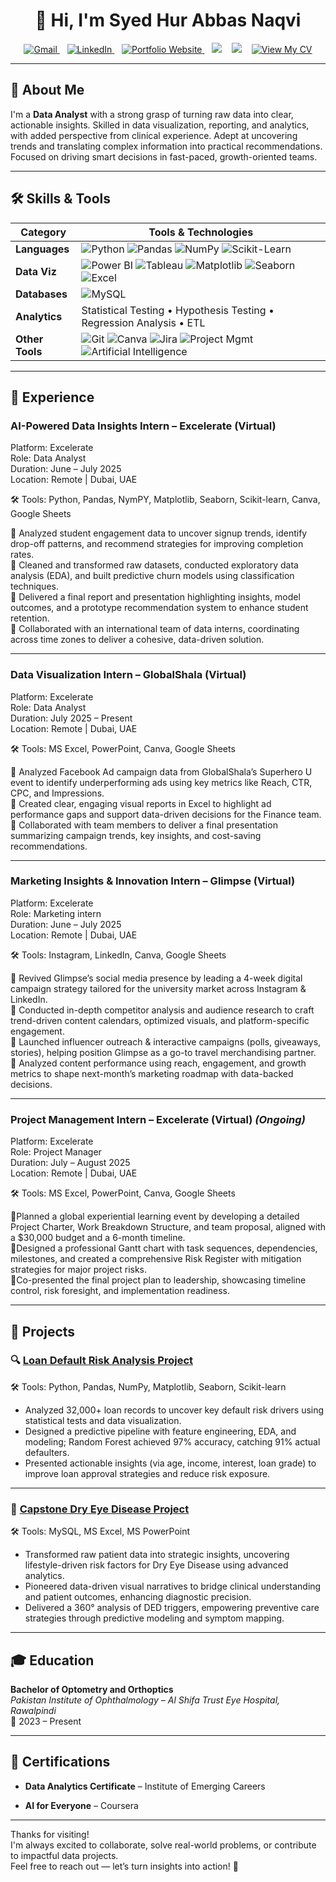 <h1 align="center">👋 Hi, I'm Syed Hur Abbas Naqvi</h1>

<p align="center">
  <a href="mailto:syedhur572@gmail.com">
    <img src="https://img.shields.io/badge/Gmail-D14836?style=flat&logo=gmail&logoColor=white" alt="Gmail"/>
  </a>
  &nbsp;&nbsp;
  <a href="https://www.linkedin.com/in/hurabbas05/">
    <img src="https://img.shields.io/badge/LinkedIn-0A66C2?style=flat&logo=linkedin&logoColor=white" alt="LinkedIn"/>
  </a>
  &nbsp;&nbsp;
  <a href="https://hurabbas05.github.io/">
    <img src="https://img.shields.io/badge/Portfolio-Website-blueviolet?style=flat&logo=google-chrome&logoColor=white" alt="Portfolio Website"/>
  </a>
  &nbsp;&nbsp;
  <img src="https://img.shields.io/badge/Phone-📞+92%20303%206098700-lightblue?style=flat"/>
  &nbsp;&nbsp;
  <img src="https://img.shields.io/badge/Location-Pakistan-008000?style=flat"/>
  &nbsp;&nbsp;
  <a href="https://www.canva.com/design/DAGpgXod300/ybgmv76leivSks65fon6iQ/view?utm_content=DAGpgXod300&utm_campaign=designshare&utm_medium=link2&utm_source=uniquelinks&utlId=h2b653d90c5" target="_blank">
    <img src="https://img.shields.io/badge/📄%20View%20My%20CV-1e90ff?style=flat-square" alt="View My CV"/>
  </a>
</p>

---

## 🧠 About Me

I'm a **Data Analyst** with a strong grasp of turning raw data into clear, actionable insights. Skilled in data visualization, reporting, and analytics, with added perspective from clinical experience. Adept at uncovering trends and translating complex information into practical recommendations. Focused on driving smart decisions in fast-paced, growth-oriented teams.

---

## 🛠 Skills & Tools

| Category             | Tools & Technologies |
|----------------------|----------------------|
| **Languages**        | ![Python](https://img.shields.io/badge/Python-3776AB?style=flat&logo=python&logoColor=white) ![Pandas](https://img.shields.io/badge/Pandas-150458?style=flat&logo=pandas&logoColor=white) ![NumPy](https://img.shields.io/badge/Numpy-013243?style=flat&logo=numpy&logoColor=white) ![Scikit-Learn](https://img.shields.io/badge/Scikit--Learn-F7931E?style=flat&logo=scikit-learn&logoColor=white) |
| **Data Viz**         | ![Power BI](https://img.shields.io/badge/PowerBI-F2C811?style=flat&logo=powerbi&logoColor=black) ![Tableau](https://img.shields.io/badge/Tableau-E97627?style=flat&logo=tableau&logoColor=white) ![Matplotlib](https://img.shields.io/badge/Matplotlib-blue?style=flat&logo=matplotlib&logoColor=black) ![Seaborn](https://img.shields.io/badge/Seaborn-2D3F73?style=flat) ![Excel](https://img.shields.io/badge/Excel-217346?style=flat&logo=microsoft-excel&logoColor=white) |
| **Databases**        | ![MySQL](https://img.shields.io/badge/MySQL-4479A1?style=flat&logo=mysql&logoColor=white) |
| **Analytics**        | Statistical Testing • Hypothesis Testing • Regression Analysis • ETL |
| **Other Tools**      | ![Git](https://img.shields.io/badge/Git-F05032?style=flat&logo=git&logoColor=white) ![Canva](https://img.shields.io/badge/Canva-00C4CC?style=flat&logo=canva&logoColor=white) ![Jira](https://img.shields.io/badge/Jira-0052CC?style=flat&logo=jira&logoColor=white) ![Project Mgmt](https://img.shields.io/badge/Project--Management-lightblue) ![Artificial Intelligence](https://img.shields.io/badge/Artificial--Intelligence-lightblue)|

---

## 💼 Experience

### **AI-Powered Data Insights Intern – Excelerate (Virtual)**
Platform: Excelerate                        
Role: Data Analyst                    
Duration: June – July 2025                                                                
Location: Remote | Dubai, UAE  

🛠 Tools: Python, Pandas, NymPY, Matplotlib, Seaborn, Scikit-learn, Canva, Google Sheets  

🔹 Analyzed student engagement data to uncover signup trends, identify drop-off patterns, and recommend strategies for improving completion rates.     
🔹 Cleaned and transformed raw datasets, conducted exploratory data analysis (EDA), and built predictive churn models using classification techniques.      
🔹 Delivered a final report and presentation highlighting insights, model outcomes, and a prototype recommendation system to enhance student retention.      
🔹 Collaborated with an international team of data interns, coordinating across time zones to deliver a cohesive, data-driven solution.  

---

### **Data Visualization Intern – GlobalShala (Virtual)**  
Platform: Excelerate                                 
Role: Data Analyst                                     
Duration: July 2025 – Present                                                
Location: Remote | Dubai, UAE                   

🛠 Tools: MS Excel, PowerPoint, Canva, Google Sheets  

🔹 Analyzed Facebook Ad campaign data from GlobalShala’s Superhero U event to identify underperforming ads using key metrics like Reach, CTR, CPC, and Impressions.    
🔹 Created clear, engaging visual reports in Excel to highlight ad performance gaps and support data-driven decisions for the Finance team.      
🔹 Collaborated with team members to deliver a final presentation summarizing campaign trends, key insights, and cost-saving recommendations.  

---
### **Marketing Insights & Innovation Intern – Glimpse (Virtual)**  
Platform: Excelerate                                                       
Role: Marketing intern                                                    
Duration: June – July 2025                                                               
Location: Remote | Dubai, UAE                        

🛠 Tools: Instagram, LinkedIn, Canva, Google Sheets  

🔹 Revived Glimpse’s social media presence by leading a 4-week digital campaign strategy tailored for the university market across Instagram & LinkedIn.    
🔹 Conducted in-depth competitor analysis and audience research to craft trend-driven content calendars, optimized visuals, and platform-specific engagement.    
🔹 Launched influencer outreach & interactive campaigns (polls, giveaways, stories), helping position Glimpse as a go-to travel merchandising partner.    
🔹 Analyzed content performance using reach, engagement, and growth metrics to shape next-month’s marketing roadmap with data-backed decisions.  

---
### **Project Management Intern – Excelerate (Virtual)** *(Ongoing)*  
Platform: Excelerate                                                               
Role: Project Manager                                                   
Duration: July – August 2025                                                                 
Location: Remote | Dubai, UAE                                                  

🛠 Tools: MS Excel, PowerPoint, Canva, Google Sheets  

🔹Planned a global experiential learning event by developing a detailed Project Charter, Work Breakdown Structure, and team proposal, aligned with a $30,000 budget and a 6-month timeline.    
🔹Designed a professional Gantt chart with task sequences, dependencies, milestones, and created a comprehensive Risk Register with mitigation strategies for major project risks.    
🔹Co-presented the final project plan to leadership, showcasing timeline control, risk foresight, and implementation readiness.

---

## 📁 Projects

### 🔍 [Loan Default Risk Analysis Project](https://github.com/hurabbas05/Loan-Default-Risk-Analysis)  

🛠 Tools: Python, Pandas, NumPy, Matplotlib, Seaborn, Scikit-learn  

- Analyzed 32,000+ loan records to uncover key default risk drivers using statistical tests and data visualization.
- Designed a predictive pipeline with feature engineering, EDA, and modeling; Random Forest achieved 97% accuracy, catching 91% actual defaulters.
- Presented actionable insights (via age, income, interest, loan grade) to improve loan approval strategies and reduce risk exposure.

---

### 🧬 [Capstone Dry Eye Disease Project](https://github.com/hurabbas05/Capstone-Dry-Eye-Disease-Project)  

🛠 Tools: MySQL, MS Excel, MS PowerPoint  

- Transformed raw patient data into strategic insights, uncovering lifestyle-driven risk factors for Dry Eye Disease using advanced analytics.
- Pioneered data-driven visual narratives to bridge clinical understanding and patient outcomes, enhancing diagnostic precision.
- Delivered a 360° analysis of DED triggers, empowering preventive care strategies through predictive modeling and symptom mapping.

---

## 🎓 Education

**Bachelor of Optometry and Orthoptics**  
*Pakistan Institute of Ophthalmology – Al Shifa Trust Eye Hospital, Rawalpindi*  
📅 2023 – Present

---

## 📜 Certifications

- **Data Analytics Certificate** – Institute of Emerging Careers  

- **AI for Everyone** – Coursera

---

Thanks for visiting!    
I'm always excited to collaborate, solve real-world problems, or contribute to impactful data projects.  
Feel free to reach out — let’s turn insights into action! 🚀

